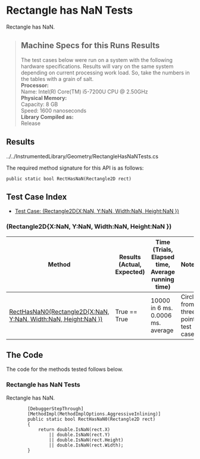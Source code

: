 # Rectangle has NaN Tests

Rectangle has NaN.

> ## Machine Specs for this Runs Results
> The test cases below were run on a system with the following hardware specifications. Results will vary on the same system depending on current processing work load. So, take the numbers in the tables with a grain of salt.  
> **Processor:**  
> Name: Intel(R) Core(TM) i5-7200U CPU @ 2.50GHz  
  > **Physical Memory:**  
> Capacity: 8 GB  
> Speed: 1600 nanoseconds  
  > **Library Compiled as:**  
> Release  

## Results

../../InstrumentedLibrary/Geometry/RectangleHasNaNTests.cs

The required method signature for this API is as follows:

```CSharp
public static bool RectHasNaN(Rectangle2D rect)
```

## Test Case Index

- [Test Case: (Rectangle2D{X:NaN, Y:NaN, Width:NaN, Height:NaN })](#Rectangle2D{X:NaN,-Y:NaN,-Width:NaN,-Height:NaN-})

### (Rectangle2D{X:NaN, Y:NaN, Width:NaN, Height:NaN })

| Method | Results (Actual, Expected) | Time (Trials, Elapsed time, Average running time) | Notes |
|---|---|---|---|
| [RectHasNaN0(Rectangle2D{X:NaN, Y:NaN, Width:NaN, Height:NaN })](#Rectangle-has-NaN-Tests) | True == True | 10000 in 6 ms. 0.0006 ms. average | Circle from three points test case. |

## The Code

The code for the methods tested follows below.

### Rectangle has NaN Tests

Rectangle has NaN.  

```CSharp
        [DebuggerStepThrough]
        [MethodImpl(MethodImplOptions.AggressiveInlining)]
        public static bool RectHasNaN0(Rectangle2D rect)
        {
            return double.IsNaN(rect.X)
                || double.IsNaN(rect.Y)
                || double.IsNaN(rect.Height)
                || double.IsNaN(rect.Width);
        }
```

